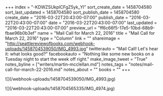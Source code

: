 +++
index = "-KDWZSUkplCFgZ5yk_Yl"
sort_create_date = 1458704580
sort_last_updated = 1458704580
sort_publish_date = 1458704580
create_date = "2016-03-22T20:43:00-07:00"
publish_date = "2016-03-22T20:43:00-07:00"
date = "2016-03-22T20:43:00-07:00"
last_updated = "2016-03-22T20:43:00-07:00"
preview_url = "ff6c66f5-17e5-10bd-68b9-fbae96b0b3ef"
name = "Mail Call for March 22, 2016"
title = "Mail Call for March 22, 2016"
type = "Column"
link = ""
shareimage = "http://seattlereviewofbooks.com/webhook-uploads/1458704539050/IMG_4993.jpg"
twitterauto = "Mail Call! Let's hear it: what looks good?"
facebookauto = "Nothing like some new books on a Tuesday night to start the week off right."
make_image_tweet = "True"
notes_byline = ["writers/martin-mcclellan.md"]
notes_tags = "notes/mail-call-for-march-22-2016.md"
notes_about = ""
books = ""
+++
<p class="image">![](/webhook-uploads/1458704539050/IMG_4993.jpg)</p>
<p class="image">![](/webhook-uploads/1458704565335/IMG_4974.jpg)</p>